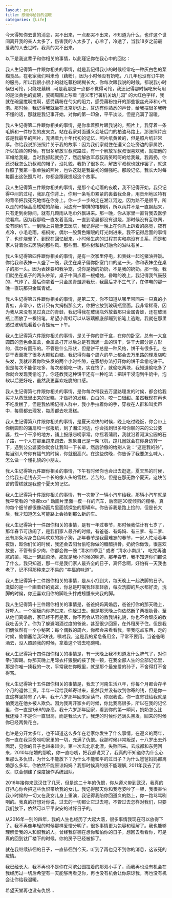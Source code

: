 ```yaml
---
layout: post
title: 感谢你给我的温暖
categories: [Life]
---
```


今天得知你去世的消息，哭不出来，一点都哭不出来，不知道为什么，也许这个世间离开我的亲人太多了，伤害我的人太多了，心冷了，冷透了，当我18岁之前最爱我的人去世时，我真的哭不出来。

以下是我这辈子和你相关的事情，以此瑾记你在我心中的回忆：

我人生记得第一件跟你相关的事情，就是我记得我小的时候经常吃一种灰白色的浆糊食品，在老家我们叫米芶（藕粉），因为小时候没有奶吃，八几年也没有订牛奶的服务，所以我很小很小的就吃藕粉糊糊长大，你每次跟我说的时候，都说我小时候很可怜，只能吃藕粉...可是我那是一点都不觉得可怜，我还记得那时候吃米芶用的是淡黄色的瓷碗，瓷碗周围上写着 “遵义市行署机关幼儿园” 的大红色字样，我就在碗里搅啊搅啊，感受藕粉在勺尖的阻力，感受藕粉拉开的那些银丝光泽和小气泡。那时候，我记得我就坐在北京炉边上，耳边有你熟悉的声音，给我摆很多我听不懂的话，那就是我记事开始，对你的第一印象，平平淡淡，但是充满了温暖。

我人生记得第二件跟你相关的事情，是你拿着照片跟我说的，照片上，我穿着一条毛裤和一件棕色的皮夹克，站在我家对面遵义会址后门的柏油马路上，那张照片应该是我最早的照片，充满着九十年代初的记忆，照片纸黄黄的，但是照片纸非常厚。你给我说那张照片关于我的故事：因为我们家就住在遵义会址旁边的家属院，所以拍照的时候，有很多解放军叔叔路过，有一个解放军叔叔很喜欢我，就把他的军帽给我戴，当时我抓起就扔了，然后解放军叔叔再笑呵呵的给我戴，我再扔，你还说我怎么扔叔叔的帽子，没礼貌，我扔了很多次，解放军叔叔也就作罢了，就这样照了我第一张单独的照片，也许这就是我最初的倔强吧。那段记忆，我长大时每每翻出这张照片时，你都会跟我提起这个故事。

我人生记得第三件跟你相关的事情，是那个毛毛雨的夜晚，我不记得开始，我只记得中间的过程，我趴在你背上，你用一条毛巾紧紧的裹着我全身，用贵州地区特有的背带把我死死地绑在你身上。你一步一步的走在湘江河边，因为路不是很平，所以走的时候高高矮矮的颠簸，河边有一排排的梧桐树，所以雨并不是一直飘起来，只有走到树隙间，就有几颗雨从毛巾外飘进来。那一晚，你从家里一直背我去医学院看病，因为我那晚一直发着高烧，一直到凌晨都没有退烧，那时候没有互联网，没有网约车。一到晚上只能走去医院，我记得那一晚上在你背上趴着的感觉，夜有点冷，小毛毛雨，梧桐树，偶尔一股黄色耀眼的灯光刺进来。我不记得后面的事情了，也许烧晕了。到现在回忆起来，小时候生病的过程其实和病没有关系，而是和家人背着你去医院的那些风、那些雨、那些树和路灯融合的滋味有关...

我人生记得第四件跟你相关的事情，是有一次家里停电，和表妹一起吃猪油拌饭。你给我和表妹一人盛了一碗，我坐在桌子偏你卧室门口的这一头，你和表妹坐在桌子的那一头。因为表妹要和我争宠，说你是她的奶奶，不是我的奶奶。那一晚，我们就坐在桌子的两头吵架，桌子中间点着一根蜡烛，昏暗的晚上，我记得我气鼓鼓的，气炸了。最后你拿着一只金属青蛙逗我玩，我最后才不生气了，在停电的那一晚一直玩那只金属青蛙。

我人生记得第五件跟你相关的事情，是第二天，你不知道从哪里带回来一只真的小青蛙，非常小，估计只有大拇指那么大，你把它放到玻璃瓶里面。我非常稀奇，因为我从来没有见过真正的青蛙，我记得我在玻璃瓶外放着那只金属青蛙，还在玻璃瓶上面放了一根铅笔，希望小青蛙可以从玻璃瓶底部蹦到铅笔上逃跑，我就在那里透过玻璃瓶看着小青蛙玩一下午。

我人生记得第六件跟你相关的事情，是关于你的饼干盒，在你的卧室，总有一大盒圆圆的蓝色金属盒，金属盒打开以后总是有满满一盒的饼干，饼干大部分是方形的，偶尔有圆形的。不管是什么形状，但是饼干总是一种风格，饼干有很多孔，在饼干表面撒了很多大颗粒白糖。我记得你每个周六的早上都会去万里路的理发店吹头发，我就趁着你吹头发的两个小时空隙，在家想办法打开你的饼干盒偷吃饼干。但是每次不能偷吃多，每次都偷吃一块，实在馋了，就偷吃两块，我知道偷吃多了你就会发现我偷吃了。你还教我这种饼干还有一种吃法：把饼干浸泡到牛奶中，泡软以后更好吃，虽然我更喜欢吃脆的口感。

我人生记得第七件跟你相关的事情，是你每次带我去万里路理发的时候，都会给我买才从蒸笼里出来的发糕，才做好的发糕，白白的，咬一口很甜。虽然我现在再也不吃发糕了，但是我依稀记得人群中，我小手拉着你的手，穿梭在人群和叫卖声中，每周都去理发，每周都去吃发糕。

我人生记得第八件跟你相关的事情，是夏天凉快的时候，晚上吃过晚饭，你会带上你椭圆形的蒲扇和一张报纸，到了湘江河边，你会找到很多和你聊的来的公公婆婆，找一个干净的地方，铺上报纸唠唠家常。你摇着蒲扇，我就沿着河滨公园的石子路，一个人在那里跑来跑去，想象自己是一架飞机，跑几圈就会在你身边转一下，遇到公公婆婆你就会让我叫一下长辈，然后骄傲的给别人说：“这是我的孙”，每当别人夸你有福气的时候，你就很高兴。在这些傍晚，你告诉了我要怎么喊人，怎么做一个懂礼貌的小朋友。

我人生记得第九件跟你相关的事情，下午有时候你也会出去逛逛，夏天热的时候，会给我五毛钱去买一个长的像人头的雪糕，苦苦的，但是在那无数个夏天，这块苦苦的雪糕就是我整个夏天的记忆。

我人生记得第十件跟你相关的事情，有一次带了一辆小汽车给我，那辆小汽车就是我平常看的 “侦探xxx” 动画片里面一模一样的汽车，后面是30度倾斜的栅格，真的每个细节都很像动画片里面侦探坐的那辆车。你告诉我是路上捡的，但是长大后，我才知道怎么可能路上会捡到那么新的车。

我人生记得第十一件跟你相关的事情，是有一年过春节，那时候我估计有七岁了，那年春节可热闹了，是我们家人最齐的时候，有爸爸、有妈妈、有三爹、有二爹、还有那条浑身白色叫欢欢的狮子狗，那年春节是我最难忘的春节，一家人忙活着年夜饭，趁你们忙的时候，我还会去阳台偷吃你做的糖醋排骨。奶奶你做饭，很喜欢放姜，不管有多少肉，你都会做一碗 “清水四季豆” 或者 “清水小南瓜”， 吃完再油腻的菜，喝上一碗蔬菜汤，那就是我小时候的味道。那年春节，我不知道你们都说了什么，我只知道，那一年是我们家人最齐全的日子，真怀念啊，好怕有一天我也老了，记不得那种来之不易的 “幸福的味道”。

我人生记得第十二件跟你相关的事情，是从小打到大，每天晚上一起洗脚的日子。洗脚的是一个画着虾的瓷盆，你总是叮嘱我轻拿轻放，每次洗脚的热水都好烫，洗脚的时候，你还喜欢用你的脚趾头拌成螃蟹来夹我的脚。

我人生记得第十三件跟你相关的事情是，爸爸妈妈离婚后，爸爸打你的那天晚上，好吓人，一个案板向你扔过来，你躲过去。但是那天晚上你依然断了两根肋骨。至从他们离婚后，家已经不再是家，你不再会从容的教我讲礼貌，你也不会顽皮的教我吐舌头了。你为了躲避喝酒过度的爸爸，甚至很少回家，在外租房子住。但是我们俩依然有一个小秘密：每个偶数的周六，你都会来看看我，带我吃点东西，走的时候，偷偷塞给我5块钱，嘱咐我，这是我的紧急备用金，平常不要用。当爸爸喝酒去，没人照顾我的时候，拿着这个钱去吃碗粉。

我人生记得第十四件跟你相关的事情是，有一天晚上我不知道发什么脾气了，对你拳打脚踢。你那天晚上用晾衣杆狠狠的揍了我一顿，在我全部人生的全部记忆里，那是你唯一揍我的一次，平常我在你眼里，就是那个最宠爱的孙子，不舍得打不舍得骂。

我人生记得第十五件跟你相关的事情是，我去了河南生活八年，你每个月都会存半个月的退休工资，半年一起给我邮寄过来，虽然我并没有收到你寄的钱，但是你一直这样坚持寄了八年，我十六岁那年回来家读书，你跟我说，你一直寄钱给我就是怕我远在他乡被人欺负。因为我离开家乡的时候，你比我高很多，所以在我的记忆里，你一直是1米8的身高，我十六岁那年回家，看到你的第一瞬间，奶奶怎么比我还矮？不是你一直很高，而是我长大了。我走的时候你还满头黑发，回来的时候你已经两鬓花白。

也许是分开太多年，也不知道这么多年在老家你发生了什么事情，在遵义的两年，你一直在我耳旁唠叨家里的一切，充满了仇恨。我那时候非常叛逆，十八岁出去外面混，见你的日子也越来越少。第一次去北京北漂，失败回来。去成都和东莞回来，2010年结婚的那晚，你一直唠叨，把我都说哭了，我真的不知道你为什么心里那么多仇恨，为什么不能放下？为什么不能和平的过日子？为什么爸爸妈妈都离婚那么多年，你依然不能原谅妈妈？我那时候真的很不能理解, 2011年我去了武汉，联合创建了深度操作系统团队。

2016年接你来武汉住了几天，但是这二十年的仇恨，你从遵义带到武汉，我真的好担心你会把这些仇恨带给我的女儿。我记得那天你和我老婆吵了一架，我很害怕我小时候的一切又在我女儿身上重演，我记得我陪你回遵义的路上，你一路骂骂咧咧的。我真的好想对你说，过去的一切都让它过去吧，不管过去怎样对我们，只要我们放下，依然可以平平安安的过好日子的。

从2016年一别的四年，我的人生也经历了大起大落，很多事情我现在可以放得下了。我不再像年轻的时候那样爱憎分明了，很多事情更为包容和理解了。我也能够理解爱我的人和恨我的人。曾经我徘徊在想你和怕你的日子，想回去看看你，可是真的回到钛厂楼下的时候，你的房子已经被拆了。

就在我继续徘徊的日子，一直徘徊到今天，听到了再也见不到你的消息，这该死的疫情。

我已经长大，我不再也不是你在河滨公园拉着的那双小手了，而我再也没有机会在我经历过一切后希望有一天能够再看见你，再也没有机会让你原谅我，再也没有机会让你给我温暖。

希望天堂再也没有仇恨...


